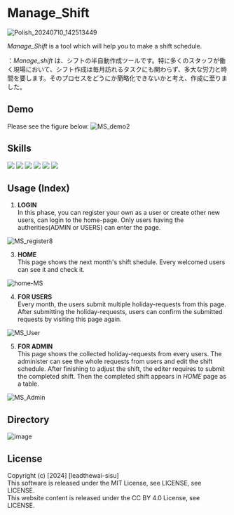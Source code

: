 # Manage_Shift  
![Polish_20240710_142513449](https://github.com/leadtheway-sisu/Manage_Shift/assets/173324629/e8ed9fde-9984-41a2-9591-8905ddde2e05)

*Manage_Shift* is a tool which will help you to make a shift schedule.  

：*Manage_shift* は、シフトの半自動作成ツールです。特に多くのスタッフが働く現場において、シフト作成は毎月訪れるタスクにも関わらず、多大な労力と時間を要します。そのプロセスをどうにか簡略化できないかと考え、作成に至りました。

## Demo
Please see the figure below.
![MS_demo2](https://github.com/leadtheway-sisu/Manage_Shift/assets/173324629/8ed91bb4-430d-4db5-8123-366faa26eb99)

## Skills
<img src="https://img.shields.io/badge/-Java-007396.svg?logo=java&style=plastic"> <img src="https://img.shields.io/badge/-Javascript-F7DF1E.svg?logo=javascript&style=plastic"> <img src="https://img.shields.io/badge/-Html5-E34F26.svg?logo=html5&style=plastic"> <img src="https://img.shields.io/badge/-Css3-1572B6.svg?logo=css3&style=plastic"> <img src="https://img.shields.io/badge/-Mysql-4479A1.svg?logo=mysql&style=plastic"> <img src="https://img.shields.io/badge/-Spring%20Security-82AE4.svg?logo=java&style=plastic">

## Usage (Index)
1. **LOGIN**  
In this phase, you can register your own as a user or create other new users, can login to the home-page. Only users having the autherities(ADMIN or USERS) can enter the page.

![MS_register8](https://github.com/leadtheway-sisu/Manage_Shift/assets/173324629/497cb7e3-b820-44e0-a6ff-e337c5165803)
  
3. **HOME**  
This page shows the next month's shift shedule. Every welcomed users can see it and check it.

![home-MS](https://github.com/leadtheway-sisu/Manage_Shift/assets/173324629/f6e99e55-b86a-4d59-9c68-79f472d4c95e)

4. **FOR USERS**  
Every month, the users submit multiple holiday-requests from this page. After submitting the holiday-requests, users can confirm the submitted requests by visiting this page again.

![MS_User](https://github.com/leadtheway-sisu/Manage_Shift/assets/173324629/c736048c-5d4c-49da-a1f1-a110ca47e0d7)


5. **FOR ADMIN**  
This page shows the collected holiday-requests from every users. The administer can see the whole requests from users and edit the shift schedule. After finishing to adjust the shift, the editer requires to submit the completed shift. Then the completed shift appears in *HOME* page as a table.  

![MS_Admin](https://github.com/leadtheway-sisu/Manage_Shift/assets/173324629/11a32b2b-1ac3-4cba-b130-8f242b9045e5)

## Directory
![image](https://github.com/leadtheway-sisu/Manage_Shift/assets/173324629/fa3f4350-4dab-4c49-8813-28d2f09589c8)

## License
Copyright (c) [2024] [leadthewai-sisu]  
This software is released under the MIT License, see LICENSE, see LICENSE.  
This website content is released under the CC BY 4.0 License, see LICENSE.
